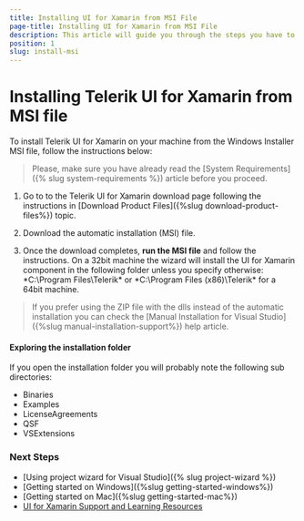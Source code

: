 ```yaml
---
title: Installing UI for Xamarin from MSI File
page-title: Installing UI for Xamarin from MSI File
description: This article will guide you through the steps you have to follow in order to download and install the UI for Xamarin Forms.
position: 1 
slug: install-msi
---
```

# Installing Telerik UI for Xamarin from MSI file #

To install Telerik UI for Xamarin on your machine from the Windows Installer MSI file, follow the instructions below:

>Please, make sure you have already read the [System Requirements]({% slug system-requirements %}) article before you proceed.

1. Go to to the Telerik UI for Xamarin download page following the instructions in [Download Product Files]({%slug download-product-files%}) topic.

2. Download the automatic installation (MSI) file.

3. Once the download completes, **run the MSI file** and follow the instructions. On a 32bit machine the wizard will install the UI for Xamarin component in the following folder unless you specify otherwise: *C:\Program Files\Telerik\* or *C:\Program Files (x86)\Telerik\* for a 64bit machine.

> If you prefer using the ZIP file with the dlls instead of the automatic installation you can check the [Manual Installation for Visual Studio]({%slug manual-installation-support%}) help article.

#### Exploring the installation folder

If you open the installation folder you will probably note the following sub directories:

* Binaries
* Examples
* LicenseAgreements
* QSF
* VSExtensions

### Next Steps
- [Using project wizard for Visual Studio]({% slug project-wizard %})
- [Getting started on Windows]({%slug getting-started-windows%})
- [Getting started on Mac]({%slug getting-started-mac%})
- [UI for Xamarin Support and Learning Resources](http://www.telerik.com/support/xamarin-ui)